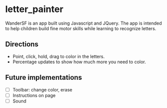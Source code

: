 # letter_painter

WanderSF is an app built using Javascript and JQuery. The app is intended to help children build fine motor skills while learning to recognize letters.

## Directions
- Point, click, hold, drag to color in the letters.
- Percentage updates to show how much more you need to color.

## Future implementations
- [ ] Toolbar: change color, erase
- [ ] Instructions on page
- [ ] Sound
